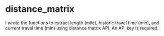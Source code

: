 # distance_matrix

I wrote the functions to extract length (mile), historic travel time (min), and current travel time (min) using distance matrix API. An API key is required.

